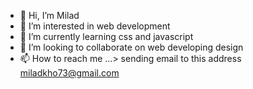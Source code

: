- 👋 Hi, I’m Milad
- 👀 I’m interested in  web development
- 🌱 I’m currently learning css and javascript
- 💞️ I’m looking to collaborate on web developing design
- 📫 How to reach me ...> sending email to this address miladkho73@gmail.com


<!---
Miladkho1/Miladkho1 is a ✨ special ✨ repository because its `README.md` (this file) appears on your GitHub profile.
You can click the Preview link to take a look at your changes.
--->
